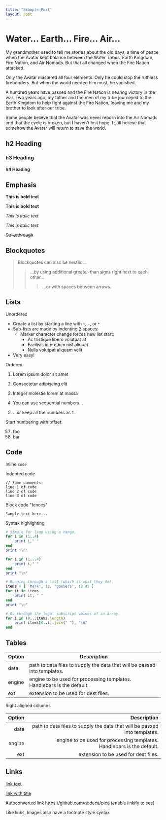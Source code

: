```yaml
---
title: "Example Post"
layout: post
---
```


# Water... Earth... Fire... Air...

My grandmother used to tell me stories about the old days, a time of peace when the Avatar kept balance between the Water Tribes, Earth Kingdom, Fire Nation, and Air Nomads. But that all changed when the Fire Nation attacked.

Only the Avatar mastered all four elements. Only he could stop the ruthless firebenders. But when the world needed him most, he vanished.

A hundred years have passed and the Fire Nation is nearing victory in the war. Two years ago, my father and the men of my tribe journeyed to the Earth Kingdom to help fight against the Fire Nation, leaving me and my brother to look after our tribe.

Some people believe that the Avatar was never reborn into the Air Nomads and that the cycle is broken, but I haven't lost hope. I still believe that somehow the Avatar will return to save the world.

## h2 Heading
### h3 Heading
#### h4 Heading


## Emphasis

**This is bold text**

__This is bold text__

*This is italic text*

_This is italic text_

~~Strikethrough~~


## Blockquotes


> Blockquotes can also be nested...
>> ...by using additional greater-than signs right next to each other...
> > > ...or with spaces between arrows.


## Lists

Unordered

+ Create a list by starting a line with `+`, `-`, or `*`
+ Sub-lists are made by indenting 2 spaces:
  - Marker character change forces new list start:
    * Ac tristique libero volutpat at
    + Facilisis in pretium nisl aliquet
    - Nulla volutpat aliquam velit
+ Very easy!

Ordered

1. Lorem ipsum dolor sit amet
2. Consectetur adipiscing elit
3. Integer molestie lorem at massa


1. You can use sequential numbers...
1. ...or keep all the numbers as `1.`

Start numbering with offset:

57. foo
1. bar


## Code

Inline `code`

Indented code

    // Some comments
    line 1 of code
    line 2 of code
    line 3 of code


Block code "fences"

```
Sample text here...
```

Syntax highlighting

```ruby
# Simple for loop using a range.
for i in (1..4)
    print i," "
end
print "\n"

for i in (1...4)
    print i," "
end
print "\n"

# Running through a list (which is what they do).
items = [ 'Mark', 12, 'goobers', 18.45 ]
for it in items
    print it, " "
end
print "\n"

# Go through the legal subscript values of an array.
for i in (0...items.length)
    print items[0..i].join(" "), "\n"
end
```

## Tables

| Option | Description |
| ------ | ----------- |
| data   | path to data files to supply the data that will be passed into templates. |
| engine | engine to be used for processing templates. Handlebars is the default. |
| ext    | extension to be used for dest files. |

Right aligned columns

| Option | Description |
| ------:| -----------:|
| data   | path to data files to supply the data that will be passed into templates. |
| engine | engine to be used for processing templates. Handlebars is the default. |
| ext    | extension to be used for dest files. |


## Links

[link text](http://dev.nodeca.com)

[link with title](http://nodeca.github.io/pica/demo/ "title text!")

Autoconverted link https://github.com/nodeca/pica (enable linkify to see)

Like links, Images also have a footnote style syntax
